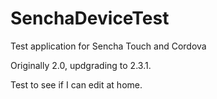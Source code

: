 SenchaDeviceTest
================

Test application for Sencha Touch and Cordova

Originally 2.0, updgrading to 2.3.1.

Test to see if I can edit at home.
